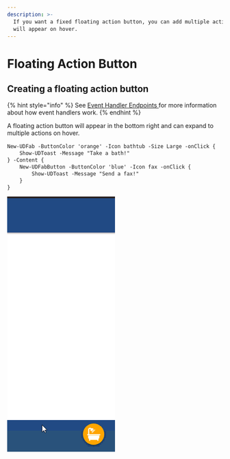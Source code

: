 ```yaml
---
description: >-
  If you want a fixed floating action button, you can add multiple actions that
  will appear on hover.
---
```


# Floating Action Button

## Creating a floating action button

{% hint style="info" %}
See [Event Handler Endpoints ](https://docs.universaldashboard.io/endpoints/event-handler-endpoints)for more information about how event handlers work.
{% endhint %}

A floating action button will appear in the bottom right and can expand to multiple actions on hover. 

```text
New-UDFab -ButtonColor 'orange' -Icon bathtub -Size Large -onClick {
    Show-UDToast -Message "Take a bath!"
} -Content {
    New-UDFabButton -ButtonColor 'blue' -Icon fax -onClick {
        Show-UDToast -Message "Send a fax!"
    }
}
```

![](../.gitbook/assets/fab%20%282%29.gif)

